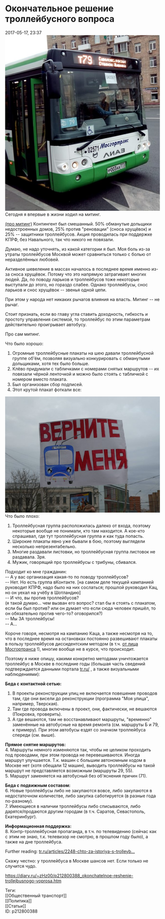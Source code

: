 Окончательное решение троллейбусного вопроса
=============================================

   
 2017-05-17, 23:37   
    [![](pics/rLZi4LAl.jpg)](https://i.imgur.com/rLZi4LA.jpg)     
 Сегодня я впервые в жизни ходил на митинг.   
   
  [(про митинг)](https://zHz00.diary.ru/p212800388.htm?index=1#linkmore212800388m1)    Контингент был смешанный. 50% обманутые дольщики недостроенных домов, 25% против "реновации" (сноса хрущёвок) и 25% -- защитники троллейбусов. Акция проводилась при поддержке КПРФ, без Навального, так что никого не повязали.   
   
 Думаю, не надо уточнять, из какой категории я был. Моя боль из-за утраты троллейбусов Москвой может сравниться только с болью от неразделённых любовей.   
   
 Активное шевеление в массах началось в последнее время именно из-за сноса хрущёвок. Потому что это напрямую затрагивает многих людей. Да, по поводу ларьков и троллейбусов тоже некоторые выступали до этого, но гораздо слабее. Однако троллейбусы, снос ларьков и снос хрущёвок -- звенья одной цепи.   
   
 При этом у народа нет никаких рычагов влияния на власть. Митинг -- не рычаг.   
   
 Стоит признать, если во главу угла ставить доходность, гибкость и простоту управления системой, то троллейбус по этим параметрам действительно проигрывает автобусу.   
   
 Про сам митинг.   
   
 Что было хорошо:   
 1. Огромные троллейбусные плакаты на шею давали троллейбусной группе об'ём, позволяя визуально конкурировать с обманутыми дольщиками, хотя тех было больше.   
 2. Клёво придумали с табличками с номерами снятых маршрутов -- их повязали чёрной ленточкой и можно было стоять с табличкой с номером вместо плаката.   
 3. Был организован сбор подписей.   
 4. Этот крутой плакат фоткали все:   
   
   [![](pics/jP7RLS0l.jpg)](https://i.imgur.com/jP7RLS0.jpg)     
 Что было плохо:   
 1. Троллейбусная группа расположилась далеко от входа, поэтому некоторые вообще не понимали, кто там находится. А кое-кто спрашивал, где тут троллейбусная группа и как туда попасть.   
 2. Широкие плакаты явно уже бывали в бою, поэтому выглядели несколько непрезентабельно.   
 3. Многие раздавали листовки, но троллейбусная группа листовок не раздавала. Зря.   
 4. Мужик, говорящий про троллейбусы с трибуны, сбивался.   
   
 Подходит ко мне гражданин:   
 -- А у вас организация какая-то по поводу троллейбусов?   
 -- Нет. Но есть группа вКонтакте. [на самом деле текущей кампанией руководит КПРФ, надо было на них сослаться; прошлой руководил Кац, но он уехал на учёбу в Шотландию]   
 -- И что, вы против троллейбусов?   
 (я такой думаю... чем вызван его вопрос? стал бы я стоять с плакатом, если бы был против? или он думает что если сюда человек пришёл, то он обязательно против чего-то? оговорился?)   
 -- Мы ЗА троллейбусы!   
 -- А...     
   
 Короче говоря, несмотря на кампанию Каца, а также несмотря на то, что в последнее время на остановках постоянно развешивают плакаты в пользу троллейбусов диссидентским методом (в т.ч.  [от лица Мосгортранса](pics/aWfaCcJ.jpg)  !), многие вообще не в курсе, что происходит.   
   
 Поэтому я ниже опишу, какими конкретно методами уничтожается троллейбус в Москве в последние годы (большая часть сведений подтверждается данными портала  [tr.ru/](http://tr.ru/)  , а также визуальными наблюдениями):   
   
  **Беда с контактной сетью:**    
 1. В проекты реконструкции улиц не включается повешение проводов там, где они висели до реконструкции (программа "Моя улица", например, Тверская).   
 2. Там где провода включены в проект, они, фактически, не вешаются (Покровка, проверить).   
 3. А где вешаются, там не восстанавливают маршруты, "временно" заменённые на автобусные на время ремонта (см. маршруты Б и 79, к примеру). При этом автобусы ездят со значком троллейбуса спереди (см. выше).   
   
  **Прямое снятие маршрутов:**    
 4. Маршруты немного изменяются так, чтобы не целиком проходить под проводами, при этом провода не перевешиваются. Иногда маршрут улучшается. Т.к. машин с большим автономным ходом в Москве нет (хотя обещали 12 машин), выводить троллейбусы на такой маршрут не представляется возможным (маршруты 29, 55).   
 5. Маршрут заменяется на автобусный без об'яснения причин (71).   
   
  **Беда с подвижным составом:**    
 6. Новые троллейбусы либо не закупаются вовсе, либо закупаются в недостаточном количестве, либо закупка саботируется (в разные года по-разному).   
 7. Имеющиеся в наличии троллейбусы либо списываются, либо дарятся/продаются другим городам (в т.ч. Саратов, Севастополь, Екатеринбург).   
   
  **Информационная поддержка:**    
 8. Контр-троллейбусная пропаганда, в т.ч. по телевидению (сейчас как с этим не знаю, т.к. телевизор не смотрю, в прошлом году было), а также на дне троллейбуса.   
   
 Further reading:  [tr.ru/articles/2248-chto-za-istoriya-s-trolleyb...](http://tr.ru/articles/2248-chto-za-istoriya-s-trolleybusami-v-moskve-kuda-oni-ischezayut-i-pochemu)    
   
 Скажу честно: у троллейбуса в Москве шансов нет. Если только не случится чудо.   
    
 <https://diary.ru/~zHz00/p212800388_okonchatelnoe-reshenie-trollejbusnogo-voprosa.htm>   
   
 Теги:   
 [[Общественный транспорт]]   
 [[Политика]]   
 [[Статьи]]   
 ID: p212800388